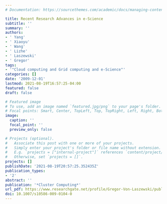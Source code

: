 ```yaml
---
# Documentation: https://sourcethemes.com/academic/docs/managing-content/

title: Recent Research Advances in e-Science
subtitle: ''
summary: ''
authors:
- ' Yang'
- ' Xiaoyu'
- ' Wang'
- ' Lizhe'
- ' Laszewski'
- ' Gregor'
tags:
- '"Cloud computing and Grid computing and e-Science"'
categories: []
date: '2009-12-01'
lastmod: 2021-08-19T16:57:25-04:00
featured: false
draft: false

# Featured image
# To use, add an image named `featured.jpg/png` to your page's folder.
# Focal points: Smart, Center, TopLeft, Top, TopRight, Left, Right, BottomLeft, Bottom, BottomRight.
image:
  caption: ''
  focal_point: ''
  preview_only: false

# Projects (optional).
#   Associate this post with one or more of your projects.
#   Simply enter your project's folder or file name without extension.
#   E.g. `projects = ["internal-project"]` references `content/project/deep-learning/index.md`.
#   Otherwise, set `projects = []`.
projects: []
publishDate: '2021-08-19T20:57:25.352435Z'
publication_types:
- '2'
abstract: ''
publication: '*Cluster Computing*'
url_pdf: https://www.researchgate.net/profile/Gregor-Von-Laszewski/publication/220405889_Recent_Research_Advances_in_e-Science/links/0046352bd8f808be44000000/Recent-Research-Advances-in-e-Science.pdf
doi: 10.1007/s10586-009-0104-0
---
```

